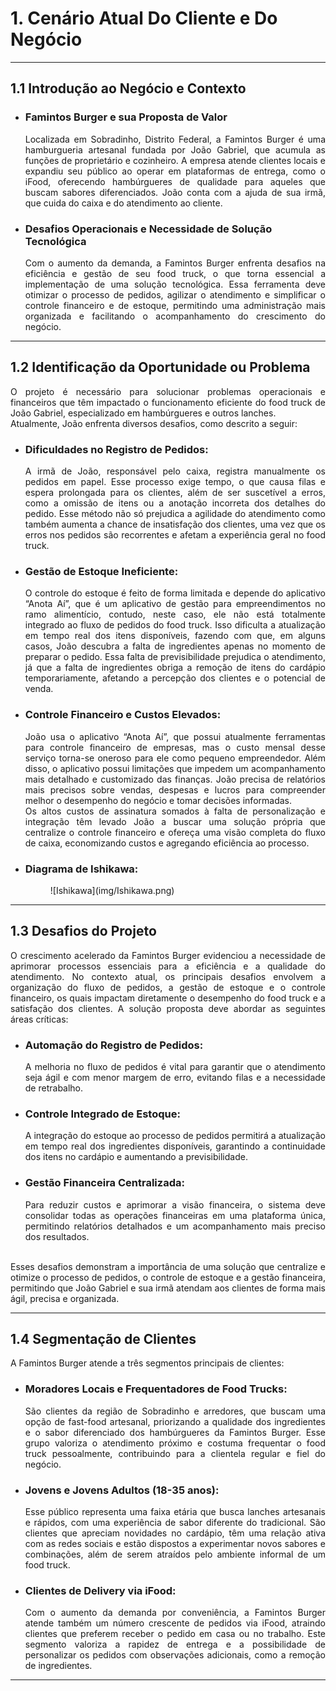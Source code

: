# 1. Cenário Atual Do Cliente e Do Negócio 

___________________________________________________________________________________

## 1.1 Introdução ao Negócio e Contexto

- ### Famintos Burger e sua Proposta de Valor
    <div style="text-align: justify">
    Localizada em Sobradinho, Distrito Federal, a Famintos Burger é uma hamburgueria artesanal fundada
    por João Gabriel, que acumula as funções de proprietário e cozinheiro. A empresa atende clientes
    locais e expandiu seu público ao operar em plataformas de entrega, como o iFood, oferecendo hambúrgueres 
    de qualidade para aqueles que buscam sabores diferenciados. João conta com a ajuda de sua irmã, que cuida
    do caixa e do atendimento ao cliente.
    </div>

- ### Desafios Operacionais e Necessidade de Solução Tecnológica
    <div style="text-align: justify">
    Com o aumento da demanda, a Famintos Burger enfrenta desafios na eficiência e gestão de seu food 
    truck, o que torna essencial a implementação de uma solução tecnológica. Essa ferramenta deve 
    otimizar o processo de pedidos, agilizar o atendimento e simplificar o controle financeiro e 
    de estoque, permitindo uma administração mais organizada e facilitando o acompanhamento do 
    crescimento do negócio.
    </div>

___________________________________________________________________________________

## 1.2 Identificação da Oportunidade ou Problema

<div style="text-align: justify">
O projeto é necessário para solucionar problemas operacionais e financeiros que têm impactado o
funcionamento eficiente do food truck de João Gabriel, especializado em hambúrgueres e outros lanches.<br />
Atualmente, João enfrenta diversos desafios, como descrito a seguir:
</div>

- ### Dificuldades no Registro de Pedidos:
    <div style="text-align: justify">
    A irmã de João, responsável pelo caixa, registra manualmente os pedidos em papel. Esse processo
    exige tempo, o que causa filas e espera prolongada para os clientes, além de ser suscetível a erros,
    como a omissão de itens ou a anotação incorreta dos detalhes do pedido. Esse método não só
    prejudica a agilidade do atendimento como também aumenta a chance de insatisfação dos clientes,
    uma vez que os erros nos pedidos são recorrentes e afetam a experiência geral no food truck.
    </div>

- ### Gestão de Estoque Ineficiente:
    <div style="text-align: justify">
    O controle do estoque é feito de forma limitada e depende do aplicativo “Anota Aí”, que é um
    aplicativo de gestão para empreendimentos no ramo alimentício, contudo, neste caso, ele não está
    totalmente integrado ao fluxo de pedidos do food truck. Isso dificulta a atualização em tempo real
    dos itens disponíveis, fazendo com que, em alguns casos, João descubra a falta de ingredientes
    apenas no momento de preparar o pedido. Essa falta de previsibilidade prejudica o atendimento, já
    que a falta de ingredientes obriga a remoção de itens do cardápio temporariamente, afetando a
    percepção dos clientes e o potencial de venda.
    </div>

- ### Controle Financeiro e Custos Elevados:
    <div style="text-align: justify">
    João usa o aplicativo “Anota Aí”, que possui atualmente ferramentas para controle financeiro de
    empresas, mas o custo mensal desse serviço torna-se oneroso para ele como pequeno
    empreendedor. Além disso, o aplicativo possui limitações que impedem um acompanhamento mais
    detalhado e customizado das finanças. João precisa de relatórios mais precisos sobre vendas,
    despesas e lucros para compreender melhor o desempenho do negócio e tomar decisões informadas.<br />
    Os altos custos de assinatura somados à falta de personalização e integração têm levado João a
    buscar uma solução própria que centralize o controle financeiro e ofereça uma visão completa do
    fluxo de caixa, economizando custos e agregando eficiência ao processo.
    </div>

- ### Diagrama de Ishikawa:
    <figure markdown="span">
    ![Ishikawa](img/Ishikawa.png)
    </figure>
___________________________________________________________________________________

## 1.3 Desafios do Projeto
<div style="text-align: justify">
O crescimento acelerado da Famintos Burger evidenciou a necessidade de aprimorar processos essenciais
para a eficiência e a qualidade do atendimento. No contexto atual, os principais desafios envolvem a
organização do fluxo de pedidos, a gestão de estoque e o controle financeiro, os quais impactam diretamente
o desempenho do food truck e a satisfação dos clientes. A solução proposta deve abordar as seguintes áreas
críticas:
</div>

- ### Automação do Registro de Pedidos: 
    <div style="text-align: justify">
    A melhoria no fluxo de pedidos é vital para garantir que o
    atendimento seja ágil e com menor margem de erro, evitando filas e a necessidade de retrabalho.
    </div>

- ### Controle Integrado de Estoque: 
    <div style="text-align: justify">
    A integração do estoque ao processo de pedidos permitirá a
    atualização em tempo real dos ingredientes disponíveis, garantindo a continuidade dos itens no
    cardápio e aumentando a previsibilidade.
    </div>

- ### Gestão Financeira Centralizada: 
    <div style="text-align: justify">
    Para reduzir custos e aprimorar a visão financeira, o sistema deve
    consolidar todas as operações financeiras em uma plataforma única, permitindo relatórios detalhados
    e um acompanhamento mais preciso dos resultados.<br /><br />
    </div>

<div style="text-align: justify">
Esses desafios demonstram a importância de uma solução que centralize e otimize o processo de pedidos, o
controle de estoque e a gestão financeira, permitindo que João Gabriel e sua irmã atendam aos clientes de
forma mais ágil, precisa e organizada.
</div>

___________________________________________________________________________________

## 1.4 Segmentação de Clientes
<div style="text-align: justify">
A Famintos Burger atende a três segmentos principais de clientes:
</div>

- ###  Moradores Locais e Frequentadores de Food Trucks: 
    <div style="text-align: justify">
    São clientes da região de Sobradinho e
    arredores, que buscam uma opção de fast-food artesanal, priorizando a qualidade dos ingredientes e o
    sabor diferenciado dos hambúrgueres da Famintos Burger. Esse grupo valoriza o atendimento próximo e
    costuma frequentar o food truck pessoalmente, contribuindo para a clientela regular e fiel do negócio.
    </div>

- ### Jovens e Jovens Adultos (18-35 anos): 
    <div style="text-align: justify">
    Esse público representa uma faixa etária que busca lanches
    artesanais e rápidos, com uma experiência de sabor diferente do tradicional. São clientes que apreciam
    novidades no cardápio, têm uma relação ativa com as redes sociais e estão dispostos a experimentar novos
    sabores e combinações, além de serem atraídos pelo ambiente informal de um food truck.
    </div>

- ### Clientes de Delivery via iFood: 
    <div style="text-align: justify">
    Com o aumento da demanda por conveniência, a Famintos Burger
    atende também um número crescente de pedidos via iFood, atraindo clientes que preferem receber o
    pedido em casa ou no trabalho. Este segmento valoriza a rapidez de entrega e a possibilidade de
    personalizar os pedidos com observações adicionais, como a remoção de ingredientes.
    </div>

___________________________________________________________________________________